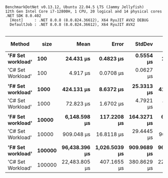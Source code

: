 ```

BenchmarkDotNet v0.13.12, Ubuntu 22.04.5 LTS (Jammy Jellyfish)
12th Gen Intel Core i7-12800H, 1 CPU, 20 logical and 14 physical cores
.NET SDK 8.0.402
  [Host]     : .NET 8.0.8 (8.0.824.36612), X64 RyuJIT AVX2 DEBUG
  DefaultJob : .NET 8.0.8 (8.0.824.36612), X64 RyuJIT AVX2


```
| Method            | size   | Mean          | Error         | StdDev      | Median        | Ratio | RatioSD | Gen0      | Gen1      | Gen2     | Allocated   | Alloc Ratio |
|------------------ |------- |--------------:|--------------:|------------:|--------------:|------:|--------:|----------:|----------:|---------:|------------:|------------:|
| **&#39;F# Set workload&#39;** | **100**    |     **24.431 μs** |     **0.4823 μs** |   **0.5554 μs** |     **24.199 μs** |  **4.97** |    **0.12** |    **3.1738** |    **0.0916** |        **-** |    **38.89 KB** |        **2.81** |
| &#39;C# Set Workload&#39; | 100    |      4.917 μs |     0.0708 μs |   0.0627 μs |      4.923 μs |  1.00 |    0.00 |    1.1292 |    0.0305 |        - |    13.86 KB |        1.00 |
|                   |        |               |               |             |               |       |         |           |           |          |             |             |
| **&#39;F# Set workload&#39;** | **1000**   |    **424.131 μs** |     **8.6372 μs** |  **25.3313 μs** |    **416.917 μs** |  **5.85** |    **0.58** |   **47.8516** |   **12.6953** |        **-** |   **588.72 KB** |        **3.30** |
| &#39;C# Set Workload&#39; | 1000   |     72.823 μs |     1.6702 μs |   4.7921 μs |     71.251 μs |  1.00 |    0.00 |   14.5264 |    4.2725 |        - |   178.16 KB |        1.00 |
|                   |        |               |               |             |               |       |         |           |           |          |             |             |
| **&#39;F# Set workload&#39;** | **10000**  |  **6,148.598 μs** |   **117.2208 μs** | **164.3271 μs** |  **6,096.775 μs** |  **6.75** |    **0.31** |  **617.1875** |  **484.3750** |        **-** |  **7649.41 KB** |        **4.05** |
| &#39;C# Set Workload&#39; | 10000  |    909.048 μs |    16.8118 μs |  29.4445 μs |    901.472 μs |  1.00 |    0.00 |  124.0234 |  124.0234 | 124.0234 |  1889.07 KB |        1.00 |
|                   |        |               |               |             |               |       |         |           |           |          |             |             |
| **&#39;F# Set workload&#39;** | **100000** | **96,438.396 μs** | **1,026.5039 μs** | **909.9689 μs** | **96,300.203 μs** |  **4.30** |    **0.11** | **8000.0000** | **2000.0000** | **666.6667** | **92273.57 KB** |        **5.02** |
| &#39;C# Set Workload&#39; | 100000 | 22,483.805 μs |   407.1655 μs | 380.8629 μs | 22,496.776 μs |  1.00 |    0.00 | 1875.0000 | 1718.7500 | 843.7500 | 18378.45 KB |        1.00 |
